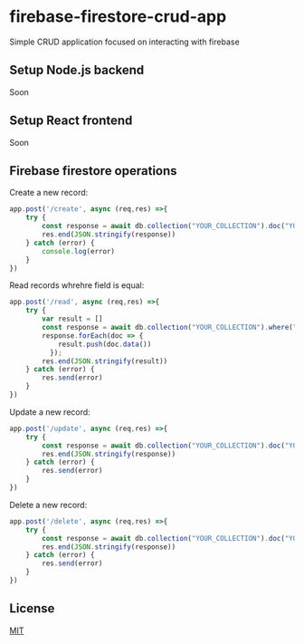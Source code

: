 # firebase-firestore-crud-app
Simple CRUD application focused on interacting with firebase

## Setup Node.js backend
Soon
## Setup React frontend
Soon
## Firebase firestore operations
Create a new record:
```javascript
app.post('/create', async (req,res) =>{
    try {
        const response = await db.collection("YOUR_COLLECTION").doc("YOUR_DOCUMENT").set(req.body)
        res.end(JSON.stringify(response))
    } catch (error) {
        console.log(error)
    }
})
```
Read records whrehre field is equal:
```javascript
app.post('/read', async (req,res) =>{
    try {
        var result = []
        const response = await db.collection("YOUR_COLLECTION").where("FIELDNAME", "==",  "VALUE").get();
        response.forEach(doc => {
            result.push(doc.data())
          });
        res.end(JSON.stringify(result))
    } catch (error) {
        res.send(error)
    }
})
```
Update a new record:
```javascript
app.post('/update', async (req,res) =>{
    try {
        const response = await db.collection("YOUR_COLLECTION").doc("YOUR_DOCUMENT").set(req.body);
        res.end(JSON.stringify(response))
    } catch (error) {
        res.send(error)
    }
})
```

Delete a new record:
```javascript
app.post('/delete', async (req,res) =>{
    try {
        const response = await db.collection("YOUR_COLLECTION").doc("YOUR_DOCUMENT").delete();
        res.end(JSON.stringify(response))
    } catch (error) {
        res.send(error)
    }
})
```

## License
[MIT](https://choosealicense.com/licenses/mit/)

